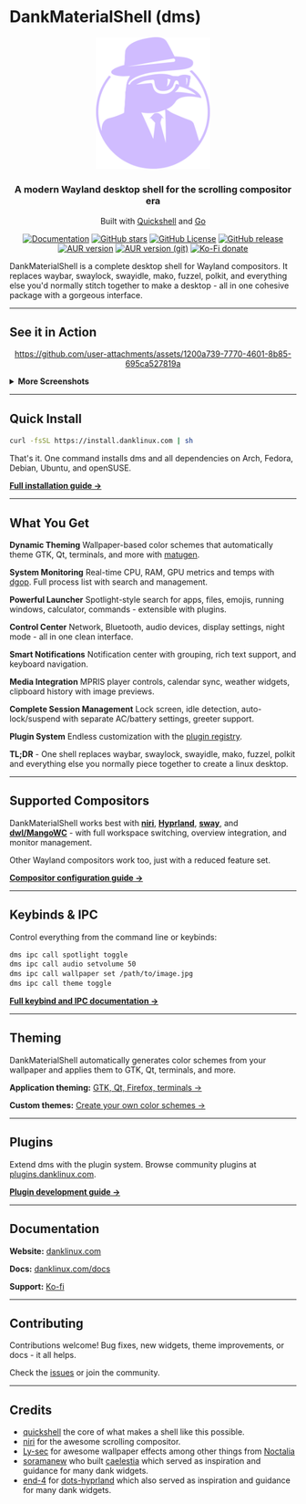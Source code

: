 # DankMaterialShell (dms)

<div align="center">
  <a href="https://danklinux.com">
    <img src="assets/danklogo2.svg" alt="DankMaterialShell Logo" width="200">
  </a>

  ### A modern Wayland desktop shell for the scrolling compositor era

  Built with [Quickshell](https://quickshell.org/) and [Go](https://go.dev/)

[![Documentation](https://img.shields.io/badge/docs-danklinux.com-9ccbfb?style=for-the-badge&labelColor=101418)](https://danklinux.com/docs)
[![GitHub stars](https://img.shields.io/github/stars/AvengeMedia/DankMaterialShell?style=for-the-badge&labelColor=101418&color=ffd700)](https://github.com/AvengeMedia/DankMaterialShell/stargazers)
[![GitHub License](https://img.shields.io/github/license/AvengeMedia/DankMaterialShell?style=for-the-badge&labelColor=101418&color=b9c8da)](https://github.com/AvengeMedia/DankMaterialShell/blob/master/LICENSE)
[![GitHub release](https://img.shields.io/github/v/release/AvengeMedia/DankMaterialShell?style=for-the-badge&labelColor=101418&color=9ccbfb)](https://github.com/AvengeMedia/DankMaterialShell/releases)
[![AUR version](https://img.shields.io/aur/version/dms-shell-bin?style=for-the-badge&labelColor=101418&color=9ccbfb)](https://aur.archlinux.org/packages/dms-shell-bin)
[![AUR version (git)](https://img.shields.io/aur/version/dms-shell-git?style=for-the-badge&labelColor=101418&color=9ccbfb&label=AUR%20(git))](https://aur.archlinux.org/packages/dms-shell-git)
[![Ko-Fi donate](https://img.shields.io/badge/donate-kofi?style=for-the-badge&logo=ko-fi&logoColor=ffffff&label=ko-fi&labelColor=101418&color=f16061&link=https%3A%2F%2Fko-fi.com%2Favengemediallc)](https://ko-fi.com/avengemediallc)

</div>

DankMaterialShell is a complete desktop shell for Wayland compositors. It replaces waybar, swaylock, swayidle, mako, fuzzel, polkit, and everything else you'd normally stitch together to make a desktop - all in one cohesive package with a gorgeous interface.

---

## See it in Action

<div align="center">

https://github.com/user-attachments/assets/1200a739-7770-4601-8b85-695ca527819a

</div>

<details><summary><strong>More Screenshots</strong></summary>

<div align="center">

<img src="https://github.com/user-attachments/assets/203a9678-c3b7-4720-bb97-853a511ac5c8" width="600" alt="Desktop" />

<img src="https://github.com/user-attachments/assets/a937cf35-a43b-4558-8c39-5694ff5fcac4" width="600" alt="Dashboard" />

<img src="https://github.com/user-attachments/assets/2da00ea1-8921-4473-a2a9-44a44535a822" width="450" alt="Launcher" />

<img src="https://github.com/user-attachments/assets/732c30de-5f4a-4a2b-a995-c8ab656cecd5" width="600" alt="Control Center" />

</div>

</details>

---

## Quick Install

```bash
curl -fsSL https://install.danklinux.com | sh
```

That's it. One command installs dms and all dependencies on Arch, Fedora, Debian, Ubuntu, and openSUSE.

**[Full installation guide →](https://danklinux.com/docs/dankmaterialshell/installation)**

---

## What You Get

**Dynamic Theming**
Wallpaper-based color schemes that automatically theme GTK, Qt, terminals, and more with [matugen](https://github.com/InioX/matugen).

**System Monitoring**
Real-time CPU, RAM, GPU metrics and temps with [dgop](https://github.com/AvengeMedia/dgop). Full process list with search and management.

**Powerful Launcher**
Spotlight-style search for apps, files, emojis, running windows, calculator, commands - extensible with plugins.

**Control Center**
Network, Bluetooth, audio devices, display settings, night mode - all in one clean interface.

**Smart Notifications**
Notification center with grouping, rich text support, and keyboard navigation.

**Media Integration**
MPRIS player controls, calendar sync, weather widgets, clipboard history with image previews.

**Complete Session Management**
Lock screen, idle detection, auto-lock/suspend with separate AC/battery settings, greeter support.

**Plugin System**
Endless customization with the [plugin registry](https://plugins.danklinux.com).

**TL;DR** - One shell replaces waybar, swaylock, swayidle, mako, fuzzel, polkit and everything else you normally piece together to create a linux desktop.

---

## Supported Compositors

DankMaterialShell works best with **[niri](https://github.com/YaLTeR/niri)**, **[Hyprland](https://hyprland.org/)**, **[sway](https://swaywm.org/)**, and **[dwl/MangoWC](https://github.com/DreamMaoMao/mangowc)** - with full workspace switching, overview integration, and monitor management.

Other Wayland compositors work too, just with a reduced feature set.

**[Compositor configuration guide →](https://danklinux.com/docs/dankmaterialshell/compositors)**

---

## Keybinds & IPC

Control everything from the command line or keybinds:

```bash
dms ipc call spotlight toggle
dms ipc call audio setvolume 50
dms ipc call wallpaper set /path/to/image.jpg
dms ipc call theme toggle
```

**[Full keybind and IPC documentation →](https://danklinux.com/docs/dankmaterialshell/keybinds-ipc)**

---

## Theming

DankMaterialShell automatically generates color schemes from your wallpaper and applies them to GTK, Qt, terminals, and more.

**Application theming:** [GTK, Qt, Firefox, terminals →](https://danklinux.com/docs/dankmaterialshell/application-themes)

**Custom themes:** [Create your own color schemes →](https://danklinux.com/docs/dankmaterialshell/custom-themes)

---

## Plugins

Extend dms with the plugin system. Browse community plugins at [plugins.danklinux.com](https://plugins.danklinux.com).

**[Plugin development guide →](https://danklinux.com/docs/dankmaterialshell/plugins-overview)**

---

## Documentation

**Website:** [danklinux.com](https://danklinux.com)

**Docs:** [danklinux.com/docs](https://danklinux.com/docs)

**Support:** [Ko-fi](https://ko-fi.com/avengemediallc)

---

## Contributing

Contributions welcome! Bug fixes, new widgets, theme improvements, or docs - it all helps.

Check the [issues](https://github.com/AvengeMedia/DankMaterialShell/issues) or join the community.

---

## Credits

- [quickshell](https://quickshell.org/) the core of what makes a shell like this possible.
- [niri](https://github.com/YaLTeR/niri) for the awesome scrolling compositor.
- [Ly-sec](http://github.com/ly-sec) for awesome wallpaper effects among other things from [Noctalia](https://github.com/noctalia-dev/noctalia-shell)
- [soramanew](https://github.com/soramanew) who built [caelestia](https://github.com/caelestia-dots/shell) which served as inspiration and guidance for many dank widgets.
- [end-4](https://github.com/end-4) for [dots-hyprland](https://github.com/end-4/dots-hyprland) which also served as inspiration and guidance for many dank widgets.
